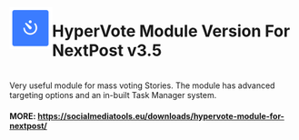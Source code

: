 <img src="https://raw.githubusercontent.com/socialmediatools/HyperVote-Module-For-NextPost/master/hypervote-icon.png" width=75 align=left> <h1>HyperVote Module Version For NextPost v3.5</h1>
<br>
Very useful module for mass voting Stories. The module has advanced targeting options and an in-built Task Manager system.

#### MORE: https://socialmediatools.eu/downloads/hypervote-module-for-nextpost/

